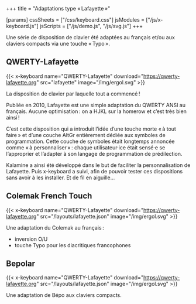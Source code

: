 +++
title = "Adaptations type « Lafayette »"

[params]
cssSheets = ["/css/keyboard.css"]
jsModules = ["/js/x-keyboard.js"]
jsScripts = ["/js/demo.js", "/js/svg.js"]
+++

Une série de disposition de clavier été adaptées au français et/ou aux claviers
compacts via une touche « Typo ».


QWERTY-Lafayette
--------------------------------------------------------------------------------

{{< x-keyboard
    name="QWERTY-Lafayette"
    download="https://qwerty-lafayette.org"
    src="lafayette"
    image="/img/ergol.svg" >}}

La disposition de clavier par laquelle tout a commencé !

Publiée en 2010, Lafayette est une simple adaptation du QWERTY ANSI au français.
Aucune optimisation : on a HJKL sur la homerow et c’est très bien ainsi !

C’est cette disposition qui a introduit l’idée d’une touche morte « à tout
faire » et d’une couche AltGr entièrement dédiée aux symboles de programmation.
Cette couche de symboles était longtemps annoncée comme « à personnaliser » :
chaque utilisateur·ice était sensé·e se l’approprier et l’adapter à son langage
de programmation de prédilection.

Kalamine a ainsi été développé dans le but de faciliter la personnalisation de
Lafayette. Puis x-keyboard a suivi, afin de pouvoir tester ces dispositions sans
avoir à les installer. Et de fil en aiguille…


Colemak French Touch
--------------------------------------------------------------------------------

{{< x-keyboard
    name="QWERTY-Lafayette"
    download="https://qwerty-lafayette.org"
    src="/layouts/lafayette.json"
    image="/img/ergol.svg" >}}

Une adaptation du Colemak au français :

- inversion O/U
- touche Typo pour les diacritiques francophones


Bepolar
--------------------------------------------------------------------------------

{{< x-keyboard
    name="QWERTY-Lafayette"
    download="https://qwerty-lafayette.org"
    src="/layouts/lafayette.json"
    image="/img/ergol.svg" >}}

Une adaptation de Bépo aux claviers compacts.
